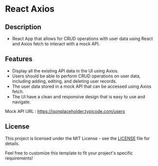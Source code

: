 # React Axios

## Description
- React App that allows for CRUD operations with user data using React and Axios fetch to interact with a mock API.
## Features
-  Display all the existing API data in the UI using Axios.
-  Users should be able to perform CRUD operations on user data, including adding, editing, and deleting user records.
-  The user data stored in a mock API that can be accessed using Axios fetch.
-  The UI have a clean and responsive design that is easy to use and navigate.

Mock API URL : https://jsonplaceholder.typicode.com/users


## License
This project is licensed under the MIT License - see the [LICENSE](https://github.com/Balajiprasath107/axios/blob/main/LICENSE) file for details.

Feel free to customize this template to fit your project's specific requirements!


